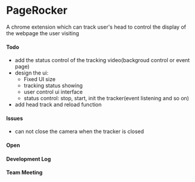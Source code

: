 PageRocker
==========

A chrome extension which can track user's head to control the display of the webpage the user visiting 

#### Todo
* add the status control of the tracking video(backgroud control or event page)
* design the ui: 
    * Fixed UI size
    * tracking status showing
    * user control ui interface
    * status control: stop, start, init the tracker(event listening and so on)
* add head track and reload function

#### Issues
* can not close the camera when the tracker is closed


#### Open

#### Development Log

#### Team Meeting
